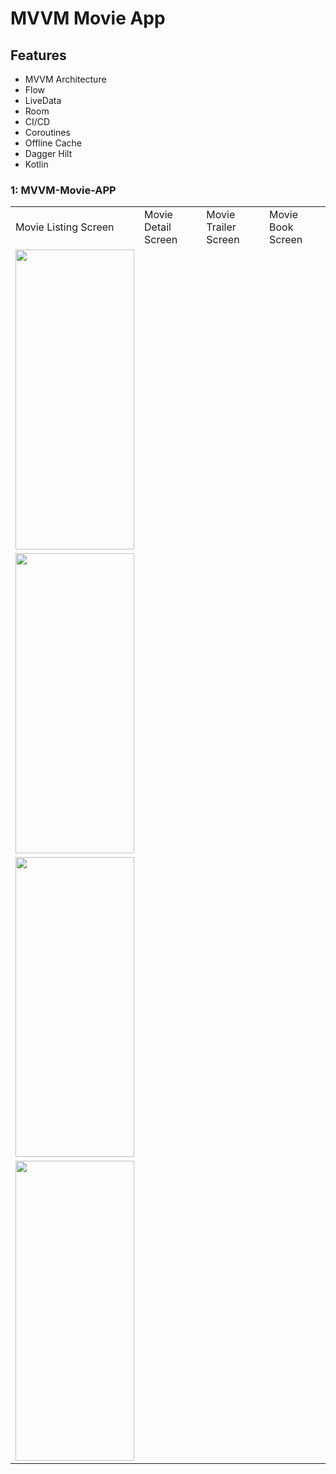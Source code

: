 # MVVM Movie App

## Features

- MVVM Architecture
- Flow
- LiveData
- Room
- CI/CD
- Coroutines
- Offline Cache
- Dagger Hilt
- Kotlin

### 1: MVVM-Movie-APP

<table>
  <tr>
    <td>Movie Listing Screen</td>
    <td>Movie Detail Screen</td>
    <td>Movie Trailer Screen</td>
    <td>Movie Book Screen</td>
  </tr>
  <tr>
    <td valign="top"><img src="https://github.com/shahzadafridi/shahzadafridi_tentwenty_assignment/blob/main/movie-listing.png" width=190 height=480></td>
  </tr>
   <tr>
    <td valign="top"><img src="https://github.com/shahzadafridi/shahzadafridi_tentwenty_assignment/blob/main/movie-detail-1.png" width=190 height=480></td>
   </tr>
   <tr>
     <td valign="top"><img src="https://github.com/shahzadafridi/shahzadafridi_tentwenty_assignment/blob/main/movie-trailer-1.png" width=190 height=480></td>
   </tr>
    <tr>
        <td valign="top"><img src="https://github.com/shahzadafridi/shahzadafridi_tentwenty_assignment/blob/main/movie-book-1.png" width=190 height=480></td>
    </tr>
 </table>



